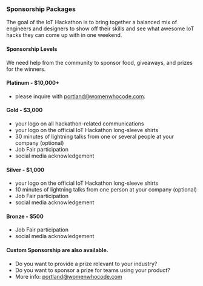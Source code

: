 ### Sponsorship Packages

The goal of the IoT Hackathon is to bring together a balanced mix of engineers and designers to show off their skills and see what awesome IoT hacks they can come up with in one weekend. 

#### Sponsorship Levels

We need help from the community to sponsor food, giveaways, and prizes for the winners.

#### Platinum - $10,000+ 

- please inquire with portland@womenwhocode.com.

#### Gold - $3,000

- your logo on all hackathon-related communications
- your logo on the official IoT Hackathon long-sleeve shirts
- 30 minutes of lightning talks from one or several people at your company (optional)
- Job Fair participation
- social media acknowledgement

#### Silver - $1,000

- your logo on the official IoT Hackathon long-sleeve shirts
- 10 minutes of lightning talks from one person at your company (optional)
- Job Fair participation
- social media acknowledgement

#### Bronze - $500

- Job Fair participation
- social media acknowledgement

#### Custom Sponsorship are also available.

- Do you want to provide a prize relevant to your industry? 
- Do you want to sponsor a prize for teams using your product?
- More info: portland@womenwhocode.com

